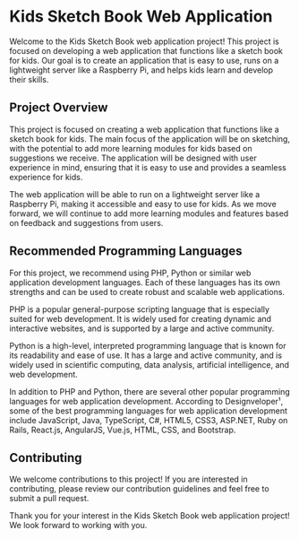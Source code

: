 # Kids Sketch Book Web Application

Welcome to the Kids Sketch Book web application project! This project is focused on developing a web application that functions like a sketch book for kids. Our goal is to create an application that is easy to use, runs on a lightweight server like a Raspberry Pi, and helps kids learn and develop their skills.

## Project Overview

This project is focused on creating a web application that functions like a sketch book for kids. The main focus of the application will be on sketching, with the potential to add more learning modules for kids based on suggestions we receive. The application will be designed with user experience in mind, ensuring that it is easy to use and provides a seamless experience for kids.

The web application will be able to run on a lightweight server like a Raspberry Pi, making it accessible and easy to use for kids. As we move forward, we will continue to add more learning modules and features based on feedback and suggestions from users.

## Recommended Programming Languages

For this project, we recommend using PHP, Python or similar web application development languages. Each of these languages has its own strengths and can be used to create robust and scalable web applications.

PHP is a popular general-purpose scripting language that is especially suited for web development. It is widely used for creating dynamic and interactive websites, and is supported by a large and active community.

Python is a high-level, interpreted programming language that is known for its readability and ease of use. It has a large and active community, and is widely used in scientific computing, data analysis, artificial intelligence, and web development.

In addition to PHP and Python, there are several other popular programming languages for web application development. According to Designveloper¹, some of the best programming languages for web application development include JavaScript, Java, TypeScript, C#, HTML5, CSS3, ASP.NET, Ruby on Rails, React.js, AngularJS, Vue.js, HTML, CSS, and Bootstrap.

## Contributing

We welcome contributions to this project! If you are interested in contributing, please review our contribution guidelines and feel free to submit a pull request.

Thank you for your interest in the Kids Sketch Book web application project! We look forward to working with you.

